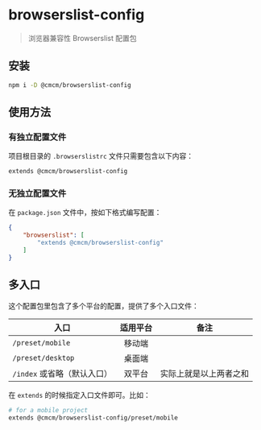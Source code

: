 # browserslist-config

> 浏览器兼容性 Browserslist 配置包

## 安装

```sh
npm i -D @cmcm/browserslist-config
```

## 使用方法

### 有独立配置文件

项目根目录的 `.browserslistrc` 文件只需要包含以下内容：

```sh
extends @cmcm/browserslist-config
```

### 无独立配置文件

在 `package.json` 文件中，按如下格式编写配置：

```json
{
	"browserslist": [
		"extends @cmcm/browserslist-config"
	]
}
```

## 多入口

这个配置包里包含了多个平台的配置，提供了多个入口文件：

入口 | 适用平台 | 备注
---|:---:|---
`/preset/mobile` | 移动端 |
`/preset/desktop` | 桌面端 |
`/index` 或省略（默认入口） | 双平台 | 实际上就是以上两者之和

在 `extends` 的时候指定入口文件即可。比如：

```sh
# for a mobile project
extends @cmcm/browserslist-config/preset/mobile
```
